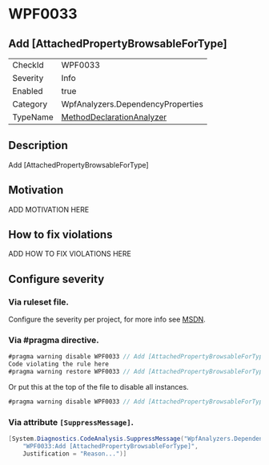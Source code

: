 # WPF0033
## Add [AttachedPropertyBrowsableForType]

<!-- start generated table -->
<table>
<tr>
  <td>CheckId</td>
  <td>WPF0033</td>
</tr>
<tr>
  <td>Severity</td>
  <td>Info</td>
</tr>
<tr>
  <td>Enabled</td>
  <td>true</td>
</tr>
<tr>
  <td>Category</td>
  <td>WpfAnalyzers.DependencyProperties</td>
</tr>
<tr>
  <td>TypeName</td>
  <td><a href="https://github.com/DotNetAnalyzers/WpfAnalyzers/blob/master/WpfAnalyzers.Analyzers/MethodDeclarationAnalyzer.cs">MethodDeclarationAnalyzer</a></td>
</tr>
</table>
<!-- end generated table -->

## Description

Add [AttachedPropertyBrowsableForType]

## Motivation

ADD MOTIVATION HERE

## How to fix violations

ADD HOW TO FIX VIOLATIONS HERE

<!-- start generated config severity -->
## Configure severity

### Via ruleset file.

Configure the severity per project, for more info see [MSDN](https://msdn.microsoft.com/en-us/library/dd264949.aspx).

### Via #pragma directive.
```C#
#pragma warning disable WPF0033 // Add [AttachedPropertyBrowsableForType]
Code violating the rule here
#pragma warning restore WPF0033 // Add [AttachedPropertyBrowsableForType]
```

Or put this at the top of the file to disable all instances.
```C#
#pragma warning disable WPF0033 // Add [AttachedPropertyBrowsableForType]
```

### Via attribute `[SuppressMessage]`.

```C#
[System.Diagnostics.CodeAnalysis.SuppressMessage("WpfAnalyzers.DependencyProperties", 
    "WPF0033:Add [AttachedPropertyBrowsableForType]", 
    Justification = "Reason...")]
```
<!-- end generated config severity -->
